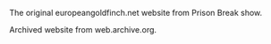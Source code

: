 The original europeangoldfinch.net website from Prison Break show.

Archived website from web.archive.org.
